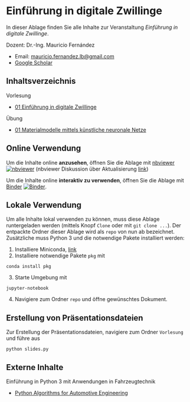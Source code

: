 # Einführung in digitale Zwillinge

In dieser Ablage finden Sie alle Inhalte zur Veranstaltung *Einführung in digitale Zwillinge*.

Dozent: Dr.-Ing. Mauricio Fernández
* Email: mauricio.fernandez.lb@gmail.com
* [Google Scholar](https://scholar.google.com/citations?user=pwQ_YNEAAAAJ&hl=de)

## Inhaltsverzeichnis

Vorlesung
* [01 Einführung in digitale Zwillinge](Vorlesung/01_Einfuehrung.ipynb)

Übung
* [01 Materialmodelle mittels künstliche neuronale Netze](Uebung/01_Materialmodell.ipynb)

## Online Verwendung

Um die Inhalte online **anzusehen**, öffnen Sie die Ablage mit 
[nbviewer](https://nbviewer.jupyter.org/github/mauricio-fernandez-l/Einfuehrung-in-digitale-Zwillinge/tree/master/?flush_cache=false)
[![nbviewer](https://img.shields.io/badge/render-nbviewer-orange.svg)](https://nbviewer.jupyter.org/github/mauricio-fernandez-l/Einfuehrung-in-digitale-Zwillinge/tree/master/?flush_cache=false)
(nbviewer Diskussion über Aktualisierung [link](https://github.com/jupyter/nbviewer/issues/914))

Um die Inhalte online **interaktiv zu verwenden**, öffnen Sie die Ablage mit
[Binder](https://mybinder.org/v2/gh/mauricio-fernandez-l/Einfuehrung-in-digitale-Zwillinge/master)
[![Binder](https://mybinder.org/badge_logo.svg)](https://mybinder.org/v2/gh/mauricio-fernandez-l/Einfuehrung-in-digitale-Zwillinge/master).

## Lokale Verwendung

Um alle Inhalte lokal verwenden zu können, muss diese Ablage runtergeladen werden (mittels Knopf `Clone` oder mit `git clone ...`). Der entpackte Ordner dieser Ablage wird als `repo` von nun ab bezeichnet. Zusätzliche muss Python 3 und die notwendige Pakete installiert werden:

1) Installiere Miniconda, [link](https://docs.conda.io/en/latest/miniconda.html)
2) Installiere notwendige Pakete `pkg` mit 
```
conda install pkg
```
3) Starte Umgebung mit
```
jupyter-notebook
```
4) Navigiere zum Ordner `repo` und öffne gewünschtes Dokument.

## Erstellung von Präsentationsdateien

Zur Erstellung der Präsentationsdateien, navigiere zum Ordner `Vorlesung` und führe aus

```
python slides.py
```

## Externe Inhalte

Einführung in Python 3 mit Anwendungen in Fahrzeugtechnik
* [Python Algorithms for Automotive Engineering](https://github.com/StephanRhode/py-algorithms-4-automotive-engineering)